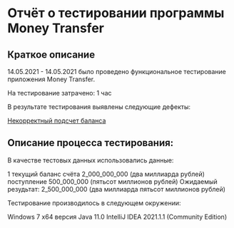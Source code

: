 # Отчёт о тестировании программы Money Transfer

## Краткое описание

14.05.2021 - 14.05.2021 было проведено функциональное тестирование приложения Money Transfer.

На тестирование затрачено: 1 час

В результате тестирования выявлены следующие дефекты:

[Некорректный подсчет баланса](https://github.com/KaterinaKu1/DZ_1.2/issues/1#issue-892705165/ "Некорректный подсчет баланса после пополнения счета")


## Описание процесса тестирования:

В качестве тестовых данных использовались данные:

1 текущий баланс счёта 2_000_000_000 (два миллиарда рублей)
  поступление 500_000_000 (пятьсот миллионов рублей)
  Ожидаемый резудьтат: 2_500_000_000 (два миллиарда пятьсот миллионов рублей)
  
Тестирование производилось в следующем окружении:

Windows 7 x64
версия Java 11.0
IntelliJ IDEA 2021.1.1 (Community Edition)